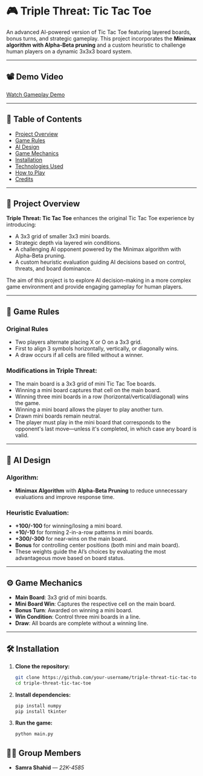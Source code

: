 # 🎮 Triple Threat: Tic Tac Toe

An advanced AI-powered version of Tic Tac Toe featuring layered boards, bonus turns, and strategic gameplay. This project incorporates the **Minimax algorithm with Alpha-Beta pruning** and a custom heuristic to challenge human players on a dynamic 3x3x3 board system.

---

## 📽️ Demo Video

[Watch Gameplay Demo](https://github.com/samraify/triple-threat-ai/raw/refs/heads/main/k224585%20ai%20demo%20video.mp4)

---

## 📌 Table of Contents

- [Project Overview](#project-overview)
- [Game Rules](#game-rules)
- [AI Design](#ai-design)
- [Game Mechanics](#game-mechanics)
- [Installation](#installation)
- [Technologies Used](#technologies-used)
- [How to Play](#how-to-play)
- [Credits](#credits)

---

## 🚀 Project Overview

**Triple Threat: Tic Tac Toe** enhances the original Tic Tac Toe experience by introducing:
- A 3x3 grid of smaller 3x3 mini boards.
- Strategic depth via layered win conditions.
- A challenging AI opponent powered by the Minimax algorithm with Alpha-Beta pruning.
- A custom heuristic evaluation guiding AI decisions based on control, threats, and board dominance.

The aim of this project is to explore AI decision-making in a more complex game environment and provide engaging gameplay for human players.

---

## 🎯 Game Rules

### Original Rules
- Two players alternate placing X or O on a 3x3 grid.
- First to align 3 symbols horizontally, vertically, or diagonally wins.
- A draw occurs if all cells are filled without a winner.

### Modifications in Triple Threat:
- The main board is a 3x3 grid of mini Tic Tac Toe boards.
- Winning a mini board captures that cell on the main board.
- Winning three mini boards in a row (horizontal/vertical/diagonal) wins the game.
- Winning a mini board allows the player to play another turn.
- Drawn mini boards remain neutral.
- The player must play in the mini board that corresponds to the opponent's last move—unless it's completed, in which case any board is valid.

---

## 🧠 AI Design

### Algorithm:
- **Minimax Algorithm** with **Alpha-Beta Pruning** to reduce unnecessary evaluations and improve response time.

### Heuristic Evaluation:
- **+100/-100** for winning/losing a mini board.
- **+10/-10** for forming 2-in-a-row patterns in mini boards.
- **+300/-300** for near-wins on the main board.
- **Bonus** for controlling center positions (both mini and main board).
- These weights guide the AI’s choices by evaluating the most advantageous move based on board status.

---

## ⚙️ Game Mechanics

- **Main Board**: 3x3 grid of mini boards.
- **Mini Board Win**: Captures the respective cell on the main board.
- **Bonus Turn**: Awarded on winning a mini board.
- **Win Condition**: Control three mini boards in a line.
- **Draw**: All boards are complete without a winning line.

---

## 🛠️ Installation

1. **Clone the repository:**
   ```bash
   git clone https://github.com/your-username/triple-threat-tic-tac-toe.git
   cd triple-threat-tic-tac-toe

2. **Install dependencies:**
   ```bash
   pip install numpy
   pip install tkinter

3. **Run the game:**
   ```bash
   python main.py


## 🧑‍💻 Group Members

- **Samra Shahid** — *22K-4585*

